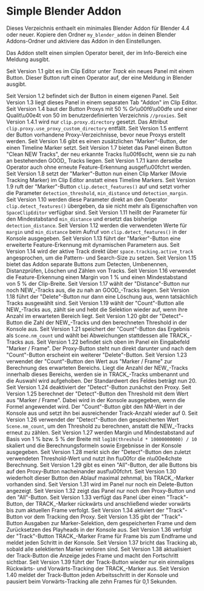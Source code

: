 # Simple Blender Addon

Dieses Verzeichnis enthaelt ein minimales Blender Addon für Blender 4.4 oder neuer. Kopiere den Ordner `my_blender_addon` in deinen Blender Addons-Ordner und aktiviere das Addon in den Einstellungen.

Das Addon stellt einen simplen Operator bereit, der im Info-Bereich eine Meldung ausgibt.

Seit Version 1.1 gibt es im Clip Editor unter *Track* ein neues Panel mit einem Button. Dieser Button ruft einen Operator auf, der eine Meldung in Blender ausgibt.

Seit Version 1.2 befindet sich der Button in einem eigenen Panel.
Seit Version 1.3 liegt dieses Panel in einem separaten Tab "Addon" im Clip Editor.
Seit Version 1.4 baut der Button Proxys mit 50 % Gr\u00f6\u00dfe und einer Qualit\u00e4t von 50 im benutzerdefinierten Verzeichnis `//proxies`.
Seit Version 1.4.1 wird nur `clip.proxy.directory` gesetzt. Das Attribut `clip.proxy.use_proxy_custom_directory` entfällt.
Seit Version 1.5 entfernt der Button vorhandene Proxy-Verzeichnisse, bevor neue Proxys erstellt werden.
Seit Version 1.6 gibt es einen zusätzlichen "Marker"-Button, der einen Timeline Marker setzt.
Seit Version 1.7 bietet das Panel einen Button "Clean NEW Tracks", der neu erkannte Tracks l\u00f6scht, wenn sie zu nah an bestehenden GOOD_ Tracks liegen.
Seit Version 1.7.1 kann derselbe Operator auch ohne erneute Feature-Erkennung ausgef\u00fchrt werden.
Seit Version 1.8 setzt der "Marker"-Button nun einen Clip Marker (Movie Tracking
Marker) im Clip Editor anstatt eines Timeline Markers.
Seit Version 1.9 ruft der "Marker"-Button `clip.detect_features()` auf und setzt
vorher die Parameter `detection_threshold`, `min_distance` und
`detection_margin`.
Seit Version 1.10 werden diese Parameter direkt an den Operator
`clip.detect_features()` übergeben, da sie nicht mehr als
Eigenschaften von `SpaceClipEditor` verfügbar sind.
Seit Version 1.11 heißt der Parameter für den Mindestabstand
`min_distance` und ersetzt das bisherige `detection_distance`.
Seit Version 1.12 werden die verwendeten Werte für `margin` und `min_distance`
beim Aufruf von `clip.detect_features()` in der Konsole ausgegeben.
Seit Version 1.13 führt der "Marker"-Button eine erweiterte
Feature-Erkennung mit dynamischen Parametern aus.
Seit Version 1.14 wird der aktive Track direkt über
`space.tracking.active_track` angesprochen, um die Pattern- und
Search-Size zu setzen.
Seit Version 1.15 bietet das Addon separate Buttons zum Detecten,
Umbenennen, Distanzprüfen, Löschen und Zählen von Tracks.
Seit Version 1.16 verwendet die Feature-Erkennung einen Margin von 1 %
und einen Mindestabstand von 5 % der Clip-Breite.
Seit Version 1.17 wählt der "Distance"-Button nur noch NEW_-Tracks aus,
die zu nah an GOOD_-Tracks liegen.
Seit Version 1.18 führt der "Delete"-Button nur dann eine
Löschung aus, wenn tatsächlich Tracks ausgewählt sind.
Seit Version 1.19 wählt der "Count"-Button alle NEW_-Tracks aus, zählt sie und hebt die Selektion wieder auf, wenn ihre Anzahl im erwarteten Bereich liegt.
Seit Version 1.20 gibt der "Detect"-Button die Zahl der NEW_-Tracks und den berechneten Threshold in der Konsole aus.
Seit Version 1.21 speichert der "Count"-Button das Ergebnis als `Scene.nm_count` und
wählt bei Abweichungen stattdessen alle TRACK_-Tracks aus.
Seit Version 1.22 befindet sich oben im Panel ein Eingabefeld "Marker / Frame".
Der Proxy-Button steht nun direkt darunter und nach dem "Count"-Button erscheint
ein weiterer "Delete"-Button.
Seit Version 1.23 verwendet der "Count"-Button den Wert aus "Marker / Frame"
zur Berechnung des erwarteten Bereichs. Liegt die Anzahl der NEW_-Tracks
innerhalb dieses Bereichs, werden sie in TRACK_-Tracks umbenannt und die
Auswahl wird aufgehoben.
Der Standardwert des Feldes beträgt nun 20.
Seit Version 1.24 deaktiviert der "Detect"-Button zunächst den Proxy.
Seit Version 1.25 berechnet der "Detect"-Button den Threshold mit dem Wert aus
"Marker / Frame". Dabei wird in der Konsole ausgegeben, wenn die Formel
angewendet wird. Der "Count"-Button gibt den NM-Wert in der Konsole aus und setzt
ihn bei ausreichender Track-Anzahl wieder auf 0.
Seit Version 1.26 verwendet der "Detect"-Button den gespeicherten Wert
`Scene.nm_count`, um den Threshold zu berechnen, anstatt die NEW_-Tracks erneut
zu zählen.
Seit Version 1.27 werden Margin und Mindestabstand auf Basis von 1 % bzw.
5 % der Breite mit `log10(threshold * 10000000000) / 10` skaliert und die
Berechnungsformeln sowie Ergebnisse in der Konsole ausgegeben.
Seit Version 1.28 merkt sich der "Detect"-Button den zuletzt
verwendeten Threshold-Wert und nutzt ihn f\u00fcr die n\u00e4chste Berechnung.
Seit Version 1.29 gibt es einen "All"-Button, der alle Buttons bis auf den
Proxy-Button nacheinander ausf\u00fchrt.
Seit Version 1.30 wiederholt dieser Button den Ablauf maximal zehnmal,
bis TRACK_-Marker vorhanden sind.
Seit Version 1.31 wird im Panel nur noch ein Delete-Button angezeigt.
Seit Version 1.32 zeigt das Panel nur noch den Proxy-Button und den "All"-Button.
Seit Version 1.33 verfügt das Panel über einen "Track"-Button, der TRACK_-Marker
rückwärts und anschließend wieder vorwärts bis zum aktuellen Frame verfolgt.
Seit Version 1.34 aktiviert der "Track"-Button vor dem Tracking den Proxy.
Seit Version 1.35 gibt der "Track"-Button Ausgaben zur Marker-Selektion,
dem gespeicherten Frame und dem Zurücksetzen des Playheads in der Konsole aus.
Seit Version 1.36 verfolgt der "Track"-Button TRACK_-Marker Frame für Frame bis
 zum Endframe und meldet jeden Schritt in der Konsole.
Seit Version 1.37 bricht das Tracking ab, sobald alle selektierten Marker verloren sind.
Seit Version 1.38 aktualisiert der Track-Button die Anzeige jedes Frame und macht den Fortschritt sichtbar.
Seit Version 1.39 führt der Track-Button wieder nur ein einmaliges Rückwärts-
und Vorwärts-Tracking der TRACK_-Marker aus.
Seit Version 1.40 meldet der Track-Button jeden Arbeitsschritt in der Konsole
und pausiert beim Vorwärts-Tracking alle zehn Frames für 0,1 Sekunden.
